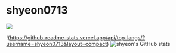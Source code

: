 # shyeon0713
<img src = "https://capsule-render.vercel.app/api?type=waving&color=ACBCFF&fontColor=0F1035&height=200&section=header&text=Welcome+to+Shyeon's+Github!&fontSize=40"/>

!(https://github-readme-stats.vercel.app/api/top-langs/?username=shyeon0713&layout=compact)
![shyeon's GitHub stats](https://github-readme-stats.vercel.app/api?username=shyeon0713&show_icons=true&bg_color=0F2F4F&text_color=ffffff)

